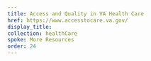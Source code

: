 ```yaml
---
title: Access and Quality in VA Health Care
href: https://www.accesstocare.va.gov/
display_title:
collection: healthCare
spoke: More Resources
order: 24
---
```

